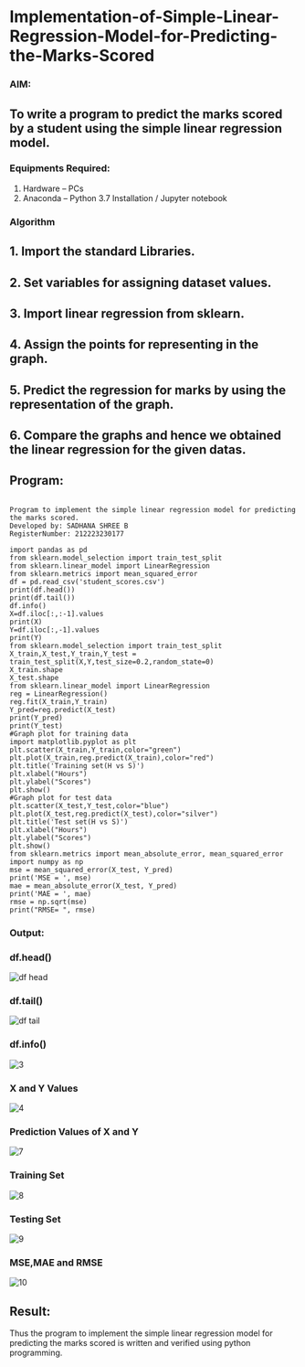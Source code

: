# Implementation-of-Simple-Linear-Regression-Model-for-Predicting-the-Marks-Scored

### AIM:
## To write a program to predict the marks scored by a student using the simple linear regression model.

### Equipments Required:
1. Hardware – PCs
2. Anaconda – Python 3.7 Installation / Jupyter notebook

### Algorithm
## 1. Import the standard Libraries.
## 2. Set variables for assigning dataset values.
## 3. Import linear regression from sklearn.
## 4. Assign the points for representing in the graph.
## 5. Predict the regression for marks by using the representation of the graph.
## 6. Compare the graphs and hence we obtained the linear regression for the given datas.








## Program:
```

Program to implement the simple linear regression model for predicting the marks scored.
Developed by: SADHANA SHREE B
RegisterNumber: 212223230177

import pandas as pd
from sklearn.model_selection import train_test_split
from sklearn.linear_model import LinearRegression
from sklearn.metrics import mean_squared_error
df = pd.read_csv('student_scores.csv')
print(df.head())
print(df.tail())
df.info()
X=df.iloc[:,:-1].values
print(X)
Y=df.iloc[:,-1].values
print(Y)
from sklearn.model_selection import train_test_split
X_train,X_test,Y_train,Y_test = train_test_split(X,Y,test_size=0.2,random_state=0)
X_train.shape
X_test.shape
from sklearn.linear_model import LinearRegression
reg = LinearRegression()
reg.fit(X_train,Y_train)
Y_pred=reg.predict(X_test)
print(Y_pred)
print(Y_test)
#Graph plot for training data
import matplotlib.pyplot as plt
plt.scatter(X_train,Y_train,color="green")
plt.plot(X_train,reg.predict(X_train),color="red")
plt.title('Training set(H vs S)')
plt.xlabel("Hours")
plt.ylabel("Scores")
plt.show()
#Graph plot for test data
plt.scatter(X_test,Y_test,color="blue")
plt.plot(X_test,reg.predict(X_test),color="silver")
plt.title('Test set(H vs S)')
plt.xlabel("Hours")
plt.ylabel("Scores")
plt.show()
from sklearn.metrics import mean_absolute_error, mean_squared_error
import numpy as np
mse = mean_squared_error(X_test, Y_pred)
print('MSE = ', mse)
mae = mean_absolute_error(X_test, Y_pred)
print('MAE = ', mae)
rmse = np.sqrt(mse)
print("RMSE= ", rmse)
```

### Output:
### df.head()
![df head](https://github.com/user-attachments/assets/c8d77a50-3b46-43e0-9609-0ed257d5269b)

### df.tail()
![df tail](https://github.com/user-attachments/assets/3539ba43-91ef-4656-88bd-8ab012346d85)

### df.info()
![3](https://github.com/user-attachments/assets/1e96f89e-2879-45df-993d-92efa33114b9)


### X and Y Values
![4](https://github.com/user-attachments/assets/12a713a4-593c-4521-8d6a-fd347e338910)

### Prediction Values of X and Y
![7](https://github.com/user-attachments/assets/cc1be360-ed2a-458f-8a5e-3259442fa7d4)

### Training Set
![8](https://github.com/user-attachments/assets/ee287241-6b9e-4aa8-9459-232a83940f7a)

### Testing Set
![9](https://github.com/user-attachments/assets/86818dc0-81b5-4493-a270-b0117dd12bef)

### MSE,MAE and RMSE
![10](https://github.com/user-attachments/assets/5648f501-0c21-44de-a4b8-70aacb9c9ccc)




## Result:
Thus the program to implement the simple linear regression model for predicting the marks scored is written and verified using python programming.
